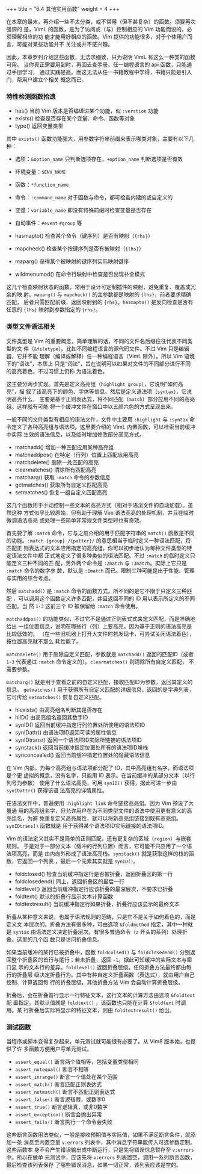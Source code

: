 +++
title = "6.4 其他实用函数"
weight = 4
+++

<!-- ## 6.4 其他实用函数 -->

在本章的最末，再介绍一些不太分类，或不常用（但不甚复杂）的函数。须要再次强调的
是，VimL 的函数，是为了访问或（与）控制相应的 Vim 功能而设的。必须理解相应的功
能才能用好相应的函数。Vim 提供的功能很多，对于个体用户而言，可能对某些功能并不
关注或并不感兴趣。

因此，本章罗列介绍这些函数，无法求细致，只为说明 VimL 有这么一种类的函数可用。
当你真正需要用到时，再回去查手册。任一编程语言的 api 函数，只能通过手册学习，
通过实践提高。而这无法从任一书籍教程中学得，书籍只能是引入门，帮用户建立个相关
概念而已。

### 特性检测函数拾遗

* has() 当前 Vim 版本是否编译进某个功能，似 `:verstion` 功能
* exists() 检查是否存在某个变量、命令、函数等对象
* type() 返回变量类型

其中 `exists()` 函数功能强大，用参数字符串前缀来表示哪类对象，主要有以下几种：
* 选项：`&option_name` 只判断选项存在，`+option_name` 判断选项是否有效
* 环境变量：`$ENV_NAME`
* 函数：`*function_name`
* 命令：`:command_name` 对于函数与命令，都可检查内建的或自定义的
* 变量：`variable_name` 即没有特殊前缀时检查变量是否存在
* 自动事件：`#event` `#group` 等

* hasmapto() 检查某个命令（键序列）是否有映射（`{rhs}`）
* mapcheck() 检查某个按键序列是否有被映射（`{lhs}`）
* maparg() 获得某个被映射的键序列实际映射键序
* wildmenumod() 在命令行映射中检查是否出现补全模式

这几个检查映射状态的函数，常用于设计可定制插件的映射，避免重复、覆盖或冗余的映
射。`maparg()` 与 `mapcheck()` 的主参数都是映射的 `{lhs}`，前者要求精确匹配，
后者只需匹配前缀，返回映射到的 `{rhs}`。`hasmapto()` 是反向检查是否有任意的
`{lhs}` 映射到参数指定的 `{rhs}`。

### 类型文件语法相关

文件类型是 Vim 的重要概念，简单理解的话，不同的文件名后缀往往代表不同类型的文
件（`&filetype`）。比如不同编程语言的源代码文件。不过 Vim 只是编辑器，它并不能
理解（编译或解释）任一种编程语言（VimL 除外）。所以 Vim 语境下的“语法”，本质上
只是“词法”，旨在说明可以如果对文件的不同部分进行不同的高亮着色，不过习惯上仍称
为语法着色。

这主要分两步实现。首先是定义高亮组（`highlight group`），它说明“如何高亮”，描
叙了该高亮下的颜色、字体等信息。然后是定义语法项（`syntax`），它说明高亮什么，
主要是基于正则表达式，将不同匹配（`match`）部分应用不同的高亮组。这样就有可能
将一个缓冲文件在窗口中以五颜六色的方式呈现出来。

一般不同的文件类型有相应的语法文件，文件中主要用 `:highlight` 与 `:syntax` 命
令定义了各种高亮组与语法项。这里要介绍的 VimL 内置函数，可以检索当前缓冲中实际
生效的语法信息，以及临时增加修改部分高亮方式。

* matchadd() 增加一种匹配应用某种高亮组
* matchaddpos() 在特定（行列）位置上匹配应用高亮
* matchdelete() 删除一处匹配的高亮
* clearmatches() 清除所有匹配高亮
* matcharg() 获取 `:match` 命令的参数信息
* getmatches() 获取所有自定义匹配高亮
* setmatches() 恢复一组自定义匹配高亮

这几个函数用于手动控制一些文本的高亮方式（相对于语法文件的自动加载）。虽然这种
方式似乎比较原始，但有助于理解 Vim 语法高亮的处理机制，并且在临时微调语法高亮
或处理一些简单非常规文件类型时也有奇效。

首先要了解 `:match` 命令，它与之前介绍的用于匹配字符串的 `match()` 函数是不同
的功能。`:match {group} /{patter}/` 的意思相当于临时定义一种语法匹配，将匹配正
则表达式的文本应用指定的高亮组。你可以初步地认为每种文件类型的特定语法文件中都
正式地定义了很多种类似的语法匹配。不过 `:match` 的临时定义只能定义三种不同的匹
配，另外两个命令是 `:2match` 与 `:3match`。实际上它只是 `:match` 命令的数字参
数，默认是 `:1match` 而已。限制三种可能是出于性能、管理与实用的综合考虑。

然后 `matchadd()` 是 `:match` 命令的函数方式。所不同的是它不限于只定义三种匹配
，可以调用这个函数定义许多匹配，并且返回不同的 ID 用以表示所定义的不同匹配。当
然 `1-3` 这前三个 ID 被保留给 `:match` 命令使用。

`matchaddpos()` 的功能类似，不过它不是通过正则表式式来定义匹配，而是准确地给出
一组位置信息，说明在哪些行（列）上要高亮。因为基于正则的语法高亮是比较低效的，
（在一些旧机器上打开大文件时若发现卡，可尝试关闭语法着色），按位置高亮就不那么
耗性能了。

`matchdelete()` 用于删除自定义匹配，参数就是 `matchadd()` 返回的匹配ID（或者
`1-3` 代表通过 `:match` 命令定义的）。`clearmatches()` 则清除所有自定义匹配，
不需要参数。

`matcharg()` 就是用于查看之前的自定义匹配，接收匹配ID为参数，返回其定义的信息。
`getmatches()` 用于获得所有自定义匹配的详细信息，返回的是字典列表，它可传给
`setmatches()` 恢复自定义匹配。

* hlexists() 由高亮组名判断其是否存在
* hlID() 由高亮组名返回其数字ID
* synID() 返回当前缓冲指定行列位置处所使用的语法项ID
* synIDattr() 由语法项ID返回可读的属性信息
* synIDtrans() 返回一个语法项ID实际所链接的语法项ID
* synstack() 返回当前缓冲指定位置处所有的语法项ID堆栈
* synconcealed() 返回当前缓冲指定位置处的隐藏语法信息

在 Vim 内部，为每个高亮组与语法项都分配了 ID，其中高亮组有名字，而语法项是个更
虚拟的概念，没有名字，只能用 ID 表示。在当前缓冲的某部分文本（以行列号为参数）
使用了什么语法高亮，可用 `synID()` 获得，据此可进一步由 `synIDattr()` 获得该语
法高亮的详情属性。

在语法文件中，普遍使用 `:highlight link` 命令链接高亮组。因为 Vim 预设了大量通
用的高亮组名字，但允许用户在为不同类型文件的语法中使用更有意义的高亮组名，为避
免重复定义高亮属性，就可以将新高亮组链接到既有高亮组。`synIDtrans()` 函数就是
用于获得某个语法项ID实际链接的语法项ID。

Vim 的语法定义其实不是简单的正则匹配，还有更复杂的区域（`region`）与嵌套规则。
于是对于一部分文本（缓冲的行列位置）而言，它可能不只应用了一个语法项高亮，而是
由内向外形成了语法高亮栈。`synstack()` 就是获取这样的栈的函数，它返回一个列表
，最后一个元素其实就是 `synID()`。

* foldclosed() 检查当前缓冲指定行是否被折叠，返回折叠区的第一行
* foldclosedend() 同上，返回折叠区的最后一行
* foldlevel() 返回当前缓冲指定行应该折叠的最深层次，不要求已折叠
* foldtext() 默认的折叠行显示文本计算函数
* foldtextresult() 当前缓冲指定行如果折叠，折叠行应该显示的最终文本

折叠从某种意义来说，也属于语法规则的范畴，只是它不是关于如何着色的，而是定义文
本层次的。折叠方法有很多种，可由选项 `&foldmethod` 指定，其中一种就是 `syntax`
由语法定义决定折叠层次。有很多普通命令（`z` 开头的系列）处理折叠。这里的几个函
数只是访问折叠信息。

如果当前缓冲的某行已被折叠中，函数 `foldcolsed()` 与 `foldclosedend()` 分别返
回整个折叠区的首行与尾行；若未折叠，返回 `-1`。据此可知缓冲的实际文本与窗口显
示的文本行的差异。`foldlevel()` 返回折叠层级。任何折叠方法最终都由每行的折叠层
级决定折叠行为。其中有种自定义折叠函数（表达式），就由用户自己控制、计算返回每
行的折叠层级。其他折叠方法 Vim 会自动计算折叠层级。

折叠后，会在折叠首行显示一行特征文本，这行文本的计算方法由选项 `&foldtext` 配
置指定。其默认值就是 `foldtext()` ，该函数也只能在计算 `&foldtext` 时调用。某
行折叠后实际将显示的特征文本，则由 `foldtextresult()` 给出。

### 测试函数

当程序或脚本变得复杂起来，单元测试就可能很有必要了。从 Vim8 版本始，也提供了许
多函数方便用户写单元测试。

* `assert_equal()` 断言两个值相等，包括变量类型相同
* `assert_notequal()` 断言不相等
* `assert_inrange()` 断言一个值处在某个范围
* `assert_match()` 断言匹配正则表达式
* `assert_notmatch()` 断言不匹配正则表达式
* `assert_false()` 断言逻辑假，或数字0
* `assert_true()` 断言逻辑真，或非0数字
* `assert_exception()` 断言会抛出异常
* `assert_fails()` 断言执行一个命令会失败

这些断言函数用法类似，一般是接收预期值与实际值，如果不满足断言条件，就添加一条
消息至内置变量 `v:errors` 列表中，其中消息字符串能传入可选参数定制。这些函数本
身不会产生错误输出或中断运行，只是先将错误信息暂存至 `v:errors` 中。所以在做单
元测试中，应该先将 `v:errors` 列表置空，调用一系列断言函数，最后检查该列表保存
了哪些错误消息，如果一切正常，该列表应该是空的。
